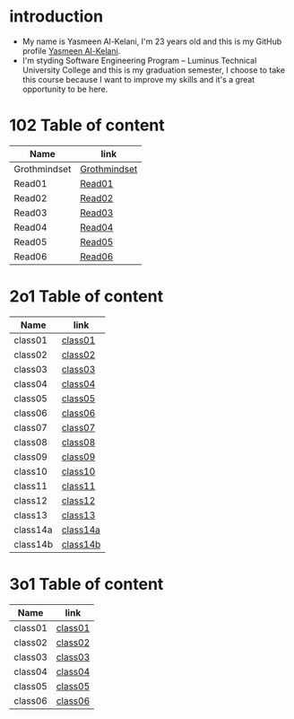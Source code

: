 # introduction

* My name is Yasmeen Al-Kelani, I'm 23 years old and this is my GitHub profile [Yasmeen Al-Kelani](https://github.com/YasmeenKelani).
* I'm styding Software Engineering Program – Luminus Technical University College and this is my graduation semester, I choose to take this course because I want to improve my skills and it's a great opportunity to be here.

# 102 Table of content 

Name | link
------------ | -------------
Grothmindset | [Grothmindset](https://yasmeenkelani.github.io/reading-notes/102Reading-notes/Grothmindset)
Read01 |[Read01](https://yasmeenkelani.github.io/reading-notes/102Reading-notes/Read01)
Read02 |[Read02](https://yasmeenkelani.github.io/reading-notes/102Reading-notes/Read02)
Read03 |[Read03](https://yasmeenkelani.github.io/reading-notes/102Reading-notes/Read03)
Read04 |[Read04](https://yasmeenkelani.github.io/reading-notes/102Reading-notes/Read04)
Read05 |[Read05](https://yasmeenkelani.github.io/reading-notes/102Reading-notes/Read05)
Read06 |[Read06](https://yasmeenkelani.github.io/reading-notes/102Reading-notes/Read06)

# 2o1 Table of content 

Name | link
------------ | -------------
 class01| [class01](https://yasmeenkelani.github.io/reading-notes/201Reading-notes/class01) 
 class02| [class02](https://yasmeenkelani.github.io/reading-notes/201Reading-notes/class02)
 class03| [class03](https://yasmeenkelani.github.io/reading-notes/201Reading-notes/class03)
 class04| [class04](https://yasmeenkelani.github.io/reading-notes/201Reading-notes/class04)
 class05| [class05](https://yasmeenkelani.github.io/reading-notes/201Reading-notes/class05)
 class06| [class06](https://yasmeenkelani.github.io/reading-notes/201Reading-notes/class06)
 class07| [class07](https://yasmeenkelani.github.io/reading-notes/201Reading-notes/class07)
 class08| [class08](https://yasmeenkelani.github.io/reading-notes/201Reading-notes/class08)
class09| [class09]( https://yasmeenkelani.github.io/reading-notes/201Reading-notes/class09)
class10| [class10](https://yasmeenkelani.github.io/reading-notes/201Reading-notes/class10)
class11| [class11](https://yasmeenkelani.github.io/reading-notes/201Reading-notes/class11)
class12| [class12](https://yasmeenkelani.github.io/reading-notes/201Reading-notes/class12)
class13| [class13](https://yasmeenkelani.github.io/reading-notes/201Reading-notes/class13)
class14a| [class14a](https://yasmeenkelani.github.io/reading-notes/201Reading-notes/class14a)
class14b| [class14b](https://yasmeenkelani.github.io/reading-notes/201Reading-notes/class14b)

# 3o1 Table of content 

Name | link
------------ | -------------
 class01| [class01](https://yasmeenkelani.github.io/reading-notes/301Reading-notes/class01) 
class02| [class02](https://yasmeenkelani.github.io/reading-notes/301Reading-notes/class02) 
class03| [class03](https://yasmeenkelani.github.io/reading-notes/301Reading-notes/class03) 
class04| [class04](https://yasmeenkelani.github.io/reading-notes/301Reading-notes/class04) 
class05| [class05](https://yasmeenkelani.github.io/reading-notes/301Reading-notes/class05)
class06| [class06](https://yasmeenkelani.github.io/reading-notes/301Reading-notes/class06)  